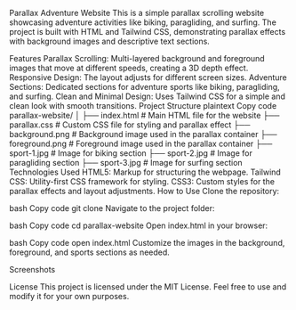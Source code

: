 Parallax Adventure Website
This is a simple parallax scrolling website showcasing adventure activities like biking, paragliding, and surfing. The project is built with HTML and Tailwind CSS, demonstrating parallax effects with background images and descriptive text sections.

Features
Parallax Scrolling: Multi-layered background and foreground images that move at different speeds, creating a 3D depth effect.
Responsive Design: The layout adjusts for different screen sizes.
Adventure Sections: Dedicated sections for adventure sports like biking, paragliding, and surfing.
Clean and Minimal Design: Uses Tailwind CSS for a simple and clean look with smooth transitions.
Project Structure
plaintext
Copy code
parallax-website/
│
├── index.html       # Main HTML file for the website
├── parallax.css     # Custom CSS file for styling and parallax effect
├── background.png   # Background image used in the parallax container
├── foreground.png   # Foreground image used in the parallax container
├── sport-1.jpg      # Image for biking section
├── sport-2.jpg      # Image for paragliding section
├── sport-3.jpg      # Image for surfing section
Technologies Used
HTML5: Markup for structuring the webpage.
Tailwind CSS: Utility-first CSS framework for styling.
CSS3: Custom styles for the parallax effects and layout adjustments.
How to Use
Clone the repository:

bash
Copy code
git clone <repository-url>
Navigate to the project folder:

bash
Copy code
cd parallax-website
Open index.html in your browser:

bash
Copy code
open index.html
Customize the images in the background, foreground, and sports sections as needed.

Screenshots

License
This project is licensed under the MIT License. Feel free to use and modify it for your own purposes.
